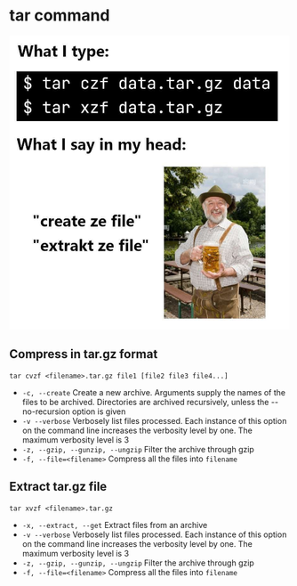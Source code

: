 # tar command

![tar mnemonic](assets/tar_mnemonic.jpg)

## Compress in tar.gz format

```shell
tar cvzf <filename>.tar.gz file1 [file2 file3 file4...]
```

- `-c, --create` Create a new archive.  Arguments supply the names of the files to be archived.  Directories are archived recursively, unless the --no-recursion option is given
- `-v --verbose` Verbosely list files processed.  Each instance of this option on the command line increases the verbosity level by one.  The maximum verbosity level is 3
- `-z, --gzip, --gunzip, --ungzip` Filter the archive through gzip
- `-f, --file=<filename>` Compress all the files into `filename`

## Extract tar.gz file

```shell
tar xvzf <filename>.tar.gz
```

- `-x, --extract, --get` Extract files from an archive
- `-v --verbose` Verbosely list files processed.  Each instance of this option on the command line increases the verbosity level by one.  The maximum verbosity level is 3
- `-z, --gzip, --gunzip, --ungzip` Filter the archive through gzip
- `-f, --file=<filename>` Compress all the files into `filename`
